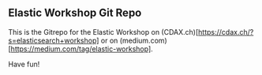 ## Elastic Workshop Git Repo

This is the Gitrepo for the Elastic Workshop on (CDAX.ch)[https://cdax.ch/?s=elasticsearch+workshop] or on (medium.com)[https://medium.com/tag/elastic-workshop].

Have fun! 
